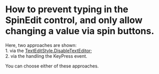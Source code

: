 # How to prevent typing in the SpinEdit control, and only allow changing a value via spin buttons.


<p>Here, two approaches are shown:<br />
1. via the <a href="http://documentation.devexpress.com/#WindowsForms/DevExpressXtraEditorsControlsTextEditStylesEnumtopic">TextEditStyle.DisableTextEditor</a>;<br />
2. via the handling the KeyPress event. </p><p>You can choose either of these approaches.</p>

<br/>


